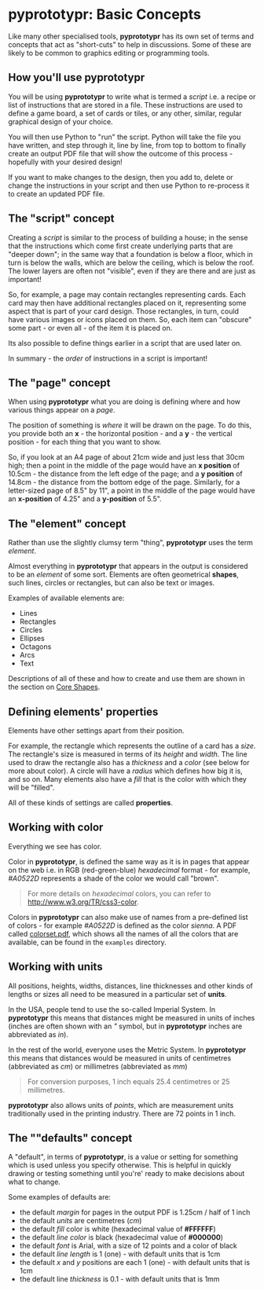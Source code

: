 # pyprototypr: Basic Concepts

Like many other specialised tools, **pyprototypr** has its own set of terms
and concepts that act as "short-cuts" to help in discussions. Some of these are
likely to be common to graphics editing or programming tools.


## How you'll use **pyprototypr**

You will be using **pyprototypr** to write what is termed a *script* 
i.e. a recipe or list of instructions that are stored in a file. These 
instructions are used  to define a game board, a set of cards or tiles, or any 
other, similar, regular graphical design of your choice.

You will then use Python to "run" the script. Python will take the file you have
written, and step through it, line by line, from top to bottom to finally create 
an output PDF file that will show the outcome of this process - hopefully with 
your desired design!

If you want to make changes to the design, then you add to, delete or change the 
instructions in your script and then use Python to re-process it to create an
updated PDF file.


## The "script" concept

Creating a *script* is similar to the process of building a house; in the sense 
that the instructions which come first create underlying parts that are "deeper 
down"; in the same way that a foundation is below a floor, which in turn is below
the  walls, which are below the ceiling, which is below the roof. The lower 
layers are often not "visible", even if they are there and are just as important!

So, for example, a page may contain rectangles representing cards.  Each card may
then have additional rectangles placed on it, representing some aspect that is
part of your card design.  Those rectangles, in turn, could have various images 
or icons placed on them. So, each item can "obscure" some part - or even all - 
of the item it is placed on.

Its also possible to define things earlier in a script that are used later on.

In summary - the *order* of instructions in a script is important!


## The "page" concept

When using **pyprototypr** what you are doing is defining where and how various
things appear on a *page*.  

The position of something is *where* it will be drawn on the page.  To do this, 
you provide both an **x** - the horizontal position - and a **y** - the vertical 
position - for each thing that you want to show.

So, if you look at an A4 page of about 21cm wide and just less that 30cm high; 
then a point in the middle of the page would have an **x position** of 10.5cm - 
the distance from the left edge of the page; and a **y position** of 14.8cm - 
the distance from the bottom edge of the page.  Similarly, for a letter-sized 
page of 8.5" by 11", a point in the middle of the page would have an **x-position** 
of 4.25" and a **y-position** of 5.5".


## The "element" concept

Rather than use the slightly clumsy term "thing", **pyprototypr**  uses the term
*element*.

Almost everything in **pyprototypr** that appears in the output is considered
to be an *element* of some sort.  Elements are often geometrical **shapes**, such 
lines, circles or rectangles, but can also be text or images. 

Examples of available elements are:

* Lines
* Rectangles
* Circles
* Ellipses
* Octagons
* Arcs
* Text

Descriptions of all of these and how to create and use them are shown in the 
section on [Core Shapes](core_shapes.md).


## Defining elements' properties

Elements have other settings apart from their position.

For example, the rectangle which represents the outline of a card has a *size*.
The rectangle's size is measured in terms of its *height* and *width*.  The line
used to draw the rectangle also has a *thickness* and a *color* (see below for
more about color).  A circle will have a *radius*  which defines how big it is, 
and so on. Many elements also have a *fill* that is the color with which they will
be "filled".

All of these kinds of settings are called **properties**.


## Working with color

Everything we see has color. 

Color in **pyprototypr**, is defined the same way as it is in pages that appear 
on the web i.e. in RGB (red-green-blue) *hexadecimal* format - for example, 
*#A0522D* represents a shade of the color we would call "brown".  

> For more details on *hexadecimal* colors, you can refer to http://www.w3.org/TR/css3-color.

Colors in **pyprototypr** can also make use of names from a pre-defined list
of colors - for example *#A0522D* is defined as the color *sienna*. A PDF
called [colorset.pdf](../examples/colorset.pdf), which shows all the names of 
all the colors that are available, can be found in the `examples` directory.


## Working with units

All positions, heights, widths, distances, line thicknesses and other kinds of
lengths or sizes all need to be measured in a particular set of **units**.

In the USA, people tend to use the so-called Imperial System. In
**pyprototypr** this means that distances might be measured in units of inches
(inches are often shown with an *"* symbol, but in **pyprototypr** inches are
abbreviated as *in*). 

In the rest of the world, everyone uses the Metric System.
In **pyprototypr** this means that distances would be measured in units of
centimetres (abbreviated as *cm*) or millimetres (abbreviated as *mm*)

> For conversion purposes, 1 inch equals 25.4 centimetres or 25 millimetres.

**pyprototypr** also allows units of *points*, which are measurement units
traditionally used in the printing industry.  There are 72 points in 1 inch.


## The ""defaults" concept

A "default", in terms of **pyprototypr**, is a value or setting for something
which is used unless you specify otherwise.  This is helpful in quickly drawing
or testing something until you're' ready to make decisions about what to change.

Some examples of defaults are:

* the default *margin* for pages in the output PDF is 1.25cm / half of 1 inch
* the default *units* are centimetres (*cm*)
* the default *fill* color is white (hexadecimal value of **#FFFFFF**)
* the default *line color* is black (hexadecimal value of **#000000**)
* the default *font* is Arial, with a size of 12 points and a color of black
* the default *line length* is 1 (one) - with default units that is 1cm
* the default *x* and *y* positions are each 1 (one) - with default units that is 1cm
* the default line *thickness* is 0.1 - with default units that is 1mm


